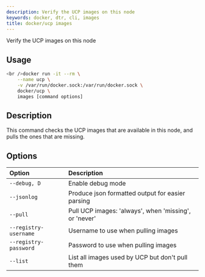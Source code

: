 ```yaml
---
description: Verify the UCP images on this node
keywords: docker, dtr, cli, images
title: docker/ucp images
---
```

Verify the UCP images on this node

## Usage

```bash
<br />docker run -it --rm \
    --name ucp \
    -v /var/run/docker.sock:/var/run/docker.sock \
    docker/ucp \
    images [command options]

```

## Description

This command checks the UCP images that are available in this node, and pulls the ones that are missing.

## Options

| Option                | Description                                           |
|:--------------------- |:----------------------------------------------------- |
| `--debug, D`          | Enable debug mode                                     |
| `--jsonlog`           | Produce json formatted output for easier parsing      |
| `--pull`              | Pull UCP images: 'always', when 'missing', or 'never' |
| `--registry-username` | Username to use when pulling images                   |
| `--registry-password` | Password to use when pulling images                   |
| `--list`              | List all images used by UCP but don't pull them       |